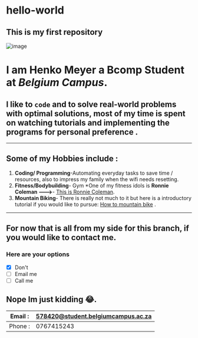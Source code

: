 # hello-world
This is my first repository
--- 
![image](https://user-images.githubusercontent.com/84342604/184678006-cf4185a9-63a5-4a47-91b7-6e3a04a1c277.png)
# I am **Henko Meyer** a Bcomp Student at *Belgium Campus*.

## I like to `code` and to solve real-world problems with optimal solutions, most of my time is spent on watching tutorials and implementing the programs for personal preference .
--- 

## Some of my Hobbies include : 

1. **Coding/ Programming**-Automating everyday tasks to save time / resources, also to impress my family when the wifi needs resetting.
2. **Fitness/Bodybuilding**- Gym *One of my fitness idols is **Ronnie Coleman --->**- [This is Ronnie Coleman](https://youtu.be/TRcR-_nF84o).
3. **Mountain Biking**- There is really not much to it but here is a introductory tutorial if you would like to pursue: [How to mountain bike](https://youtu.be/Jw048A6EJWk) . 
---
## For now that is all from my side for this branch, if you would like to contact me. 
### Here are your options 
- [x] Don't
- [ ] Email me
- [ ] Call me 

Nope  **Im just kidding** :joy:.
---
|Email :| 578420@student.belgiumcampus.ac.za | 
|---|---|
|Phone :| 0767415243|
